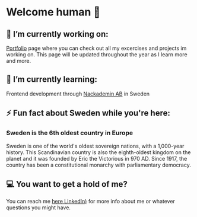 # Welcome human 👋

## 🔭 I’m currently working on:
[Portfolio](https://palutzii.github.io/) page where you can check out all my excercises and projects im working on.
This page will be updated throughout the year as I learn more and more.
 
## 🌱 I’m currently learning: 
Frontend development through [Nackademin AB](https://nackademin.se/utbildningar/frontend-utvecklare/) in Sweden

## ⚡ Fun fact about Sweden while you're here: 
### Sweden is the 6th oldest country in Europe
Sweden is one of the world's oldest sovereign nations, with a 1,000-year history. This Scandinavian country is also the eighth-oldest kingdom on the planet and it was founded by Eric the Victorious in 970 AD. Since 1917, the country has been a constitutional monarchy with parliamentary democracy.


## :computer: You want to get a hold of me? 
You can reach me [here LinkedIn)](https://www.linkedin.com/in/pavel-sarmiento-5483661a3/) for more info about me or whatever questions you might have. 
